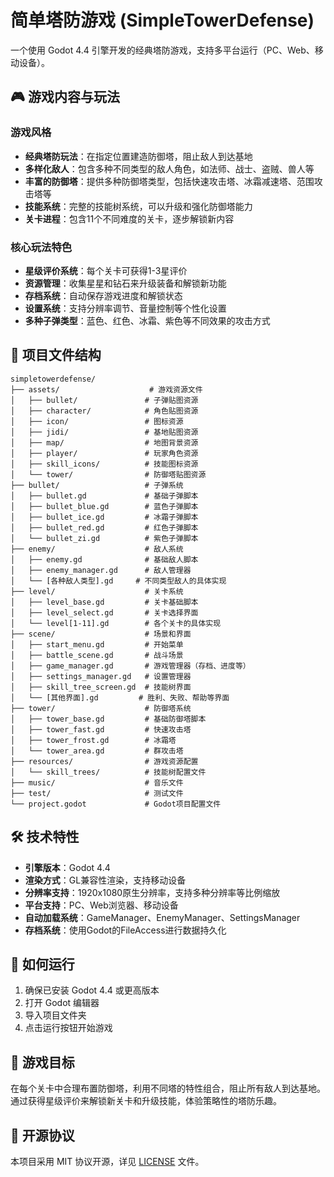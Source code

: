 # 简单塔防游戏 (SimpleTowerDefense)

一个使用 Godot 4.4 引擎开发的经典塔防游戏，支持多平台运行（PC、Web、移动设备）。

## 🎮 游戏内容与玩法

### 游戏风格
- **经典塔防玩法**：在指定位置建造防御塔，阻止敌人到达基地
- **多样化敌人**：包含多种不同类型的敌人角色，如法师、战士、盗贼、兽人等
- **丰富的防御塔**：提供多种防御塔类型，包括快速攻击塔、冰霜减速塔、范围攻击塔等
- **技能系统**：完整的技能树系统，可以升级和强化防御塔能力
- **关卡进程**：包含11个不同难度的关卡，逐步解锁新内容

### 核心玩法特色
- **星级评价系统**：每个关卡可获得1-3星评价
- **资源管理**：收集星星和钻石来升级装备和解锁新功能
- **存档系统**：自动保存游戏进度和解锁状态
- **设置系统**：支持分辨率调节、音量控制等个性化设置
- **多种子弹类型**：蓝色、红色、冰霜、紫色等不同效果的攻击方式

## 📁 项目文件结构

```
simpletowerdefense/
├── assets/                    # 游戏资源文件
│   ├── bullet/               # 子弹贴图资源
│   ├── character/            # 角色贴图资源
│   ├── icon/                 # 图标资源
│   ├── jidi/                 # 基地贴图资源
│   ├── map/                  # 地图背景资源
│   ├── player/               # 玩家角色资源
│   ├── skill_icons/          # 技能图标资源
│   └── tower/                # 防御塔贴图资源
├── bullet/                   # 子弹系统
│   ├── bullet.gd             # 基础子弹脚本
│   ├── bullet_blue.gd        # 蓝色子弹脚本
│   ├── bullet_ice.gd         # 冰霜子弹脚本
│   ├── bullet_red.gd         # 红色子弹脚本
│   └── bullet_zi.gd          # 紫色子弹脚本
├── enemy/                    # 敌人系统
│   ├── enemy.gd              # 基础敌人脚本
│   ├── enemy_manager.gd      # 敌人管理器
│   └── [各种敌人类型].gd     # 不同类型敌人的具体实现
├── level/                    # 关卡系统
│   ├── level_base.gd         # 关卡基础脚本
│   ├── level_select.gd       # 关卡选择界面
│   └── level[1-11].gd        # 各个关卡的具体实现
├── scene/                    # 场景和界面
│   ├── start_menu.gd         # 开始菜单
│   ├── battle_scene.gd       # 战斗场景
│   ├── game_manager.gd       # 游戏管理器（存档、进度等）
│   ├── settings_manager.gd   # 设置管理器
│   ├── skill_tree_screen.gd  # 技能树界面
│   └── [其他界面].gd         # 胜利、失败、帮助等界面
├── tower/                    # 防御塔系统
│   ├── tower_base.gd         # 基础防御塔脚本
│   ├── tower_fast.gd         # 快速攻击塔
│   ├── tower_frost.gd        # 冰霜塔
│   └── tower_area.gd         # 群攻击塔
├── resources/                # 游戏资源配置
│   └── skill_trees/          # 技能树配置文件
├── music/                    # 音乐文件
├── test/                     # 测试文件
└── project.godot             # Godot项目配置文件
```

## 🛠️ 技术特性

- **引擎版本**：Godot 4.4
- **渲染方式**：GL兼容性渲染，支持移动设备
- **分辨率支持**：1920x1080原生分辨率，支持多种分辨率等比例缩放
- **平台支持**：PC、Web浏览器、移动设备
- **自动加载系统**：GameManager、EnemyManager、SettingsManager
- **存档系统**：使用Godot的FileAccess进行数据持久化

## 🚀 如何运行

1. 确保已安装 Godot 4.4 或更高版本
2. 打开 Godot 编辑器
3. 导入项目文件夹
4. 点击运行按钮开始游戏

## 🎯 游戏目标

在每个关卡中合理布置防御塔，利用不同塔的特性组合，阻止所有敌人到达基地。通过获得星级评价来解锁新关卡和升级技能，体验策略性的塔防乐趣。

## 📄 开源协议
本项目采用 MIT 协议开源，详见 [LICENSE](LICENSE) 文件。